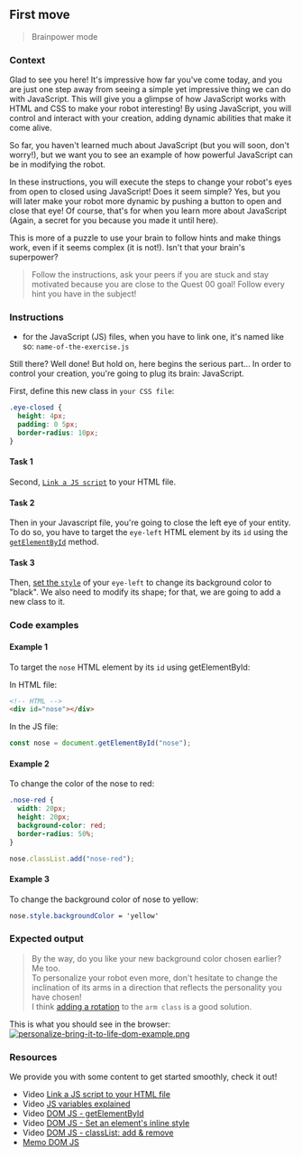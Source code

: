 ## First move

> Brainpower mode

### Context

Glad to see you here! It's impressive how far you've come today, and you are just one step away from seeing a simple yet impressive thing we can do with JavaScript. This will give you a glimpse of how JavaScript works with HTML and CSS to make your robot interesting! By using JavaScript, you will control and interact with your creation, adding dynamic abilities that make it come alive.

So far, you haven't learned much about JavaScript (but you will soon, don't worry!), but we want you to see an example of how powerful JavaScript can be in modifying the robot.

In these instructions, you will execute the steps to change your robot's eyes from open to closed using JavaScript! Does it seem simple? Yes, but you will later make your robot more dynamic by pushing a button to open and close that eye! Of course, that's for when you learn more about JavaScript (Again, a secret for you because you made it until here).

This is more of a puzzle to use your brain to follow hints and make things work, even if it seems complex (it is not!). Isn't that your brain's superpower?

> Follow the instructions, ask your peers if you are stuck and stay motivated because you are close to the Quest 00 goal!
> Follow every hint you have in the subject!
### Instructions

- for the JavaScript (JS) files, when you have to link one, it's named like so: `name-of-the-exercise.js`

Still there? Well done! But hold on, here begins the serious part... In order to control your creation, you're going to plug its brain: JavaScript.

First, define this new class in `your CSS file`:

```css
.eye-closed {
  height: 4px;
  padding: 0 5px;
  border-radius: 10px;
}
```

#### Task 1

Second, [`Link a JS script`](https://developer.mozilla.org/en-US/docs/Web/HTML/Element/script) to your HTML file.

#### Task 2

Then in your Javascript file, you're going to close the left eye of your entity. To do so, you have to target the `eye-left` HTML element by its `id` using the [`getElementById`](https://developer.mozilla.org/en-US/docs/Web/API/Document/getElementById) method.

#### Task 3

Then, [set the `style`](https://developer.mozilla.org/en-US/docs/Web/API/ElementCSSInlineStyle/style#setting_styles) of your `eye-left` to change its background color to "black". We also need to modify its shape; for that, we are going to add a new class to it.
### Code examples

#### Example 1

To target the `nose` HTML element by its `id` using getElementById:

In HTML file:

```html
<!-- HTML -->
<div id="nose"></div>
```

In the JS file:

```js
const nose = document.getElementById("nose");
```

#### Example 2

To change the color of the nose to red:

```css
.nose-red {
  width: 20px;
  height: 20px;
  background-color: red;
  border-radius: 50%;
}
```

```js
nose.classList.add("nose-red");
```

#### Example 3

To change the background color of nose to yellow:

```css
nose.style.backgroundColor = 'yellow'
```

### Expected output

> By the way, do you like your new background color chosen earlier? Me too.  
> To personalize your robot even more, don't hesitate to change the inclination of its arms in a direction that reflects the personality you have chosen!  
> I think [adding a rotation](https://developer.mozilla.org/en-US/docs/Web/CSS/transform-function/rotate) to the `arm class` is a good solution.

This is what you should see in the browser:  
[![personalize-bring-it-to-life-dom-example.png](https://i.postimg.cc/Df5pcWN1/personalize-bring-it-to-life-dom-example.png)](https://postimg.cc/pyhBWdRd)

### Resources

We provide you with some content to get started smoothly, check it out!

- Video [Link a JS script to your HTML file](https://www.youtube.com/watch?v=jMvsQm-p1gM&list=PLHyAJ_GrRtf979iZZ1N3qYMfsPj9PCCrF&index=7)
- Video [JS variables explained](https://www.youtube.com/watch?v=XNjhAMhyVJo&list=PLDa5D3mQAy7Sj0s4J6R5HT2xsEXkYuYFL&index=3)
- Video [DOM JS - getElementById](https://www.youtube.com/watch?v=34kAR8yBtDM&list=PLHyAJ_GrRtf979iZZ1N3qYMfsPj9PCCrF&index=8)
- Video [DOM JS - Set an element's inline style](https://www.youtube.com/watch?v=pxlYKvju1z8&list=PLHyAJ_GrRtf979iZZ1N3qYMfsPj9PCCrF&index=15)
- Video [DOM JS - classList: add & remove](https://www.youtube.com/watch?v=uQEM-3_4vPA&list=PLHyAJ_GrRtf979iZZ1N3qYMfsPj9PCCrF&index=17)
- [Memo DOM JS](https://github.com/nan-academy/js-training/blob/gh-pages/examples/dom.js)
